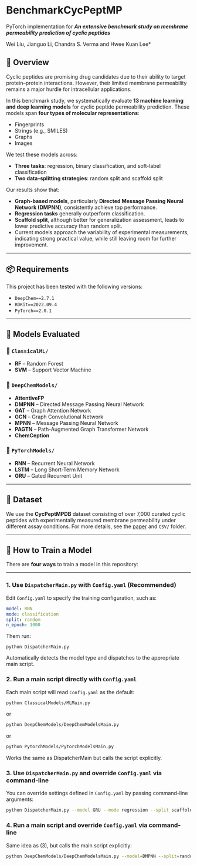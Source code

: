# BenchmarkCycPeptMP
PyTorch implementation for *__An extensive benchmark study on membrane permeability prediction of cyclic peptides__* <br />

Wei Liu, Jianguo Li, Chandra S. Verma and Hwee Kuan Lee*


## 🧬 Overview

Cyclic peptides are promising drug candidates due to their ability to target protein–protein interactions. However, their limited membrane permeability remains a major hurdle for intracellular applications. 

In this benchmark study, we systematically evaluate **13 machine learning and deep learning models** for cyclic peptide permeability prediction. These models span **four types of molecular representations**:  
- Fingerprints  
- Strings (e.g., SMILES)  
- Graphs  
- Images  

We test these models across:
- **Three tasks**: regression, binary classification, and soft-label classification  
- **Two data-splitting strategies**: random split and scaffold split  

Our results show that:
- **Graph-based models**, particularly **Directed Message Passing Neural Network (DMPNN)**, consistently achieve top performance.  
- **Regression tasks** generally outperform classification.  
- **Scaffold split**, although better for generalization assessment, leads to lower predictive accuracy than random split.  
- Current models approach the variability of experimental measurements, indicating strong practical value, while still leaving room for further improvement.

---
## 📦 Requirements

This project has been tested with the following versions:

- `DeepChem==2.7.1`  
- `RDKit==2022.09.4`  
- `PyTorch==2.0.1`

---

## 🧪 Models Evaluated

### 📁 `ClassicalML/`
- **RF** – Random Forest  
- **SVM** – Support Vector Machine

### 📁 `DeepChemModels/`
- **AttentiveFP**   
- **DMPNN** – Directed Message Passing Neural Network  
- **GAT** – Graph Attention Network  
- **GCN** – Graph Convolutional Network  
- **MPNN** – Message Passing Neural Network  
- **PAGTN** – Path-Augmented Graph Transformer Network  
- **ChemCeption**
### 📁 `PyTorchModels/`
- **RNN** – Recurrent Neural Network  
- **LSTM** – Long Short-Term Memory Network  
- **GRU** – Gated Recurrent Unit

---

## 📂 Dataset

We use the **CycPeptMPDB** dataset consisting of over 7,000 curated cyclic peptides with experimentally measured membrane permeability under different assay conditions. For more details, see the [paper](#) and `CSV/` folder.

---

## 🚀 How to Train a Model

There are **four ways** to train a model in this repository:

---

### 1. Use `DispatcherMain.py` with `Config.yaml` (**Recommended**)

Edit `Config.yaml` to specify the training configuration, such as:

```yaml
model: RNN
mode: classification
split: random
n_epoch: 1000
```
Them run:
```
python DispatcherMain.py
```
Automatically detects the model type and dispatches to the appropriate main script.


### 2. Run a main script directly with `Config.yaml`

Each main script will read `Config.yaml` as the default:

```bash
python ClassicalModels/MLMain.py
```
or
```bash
python DeepChemModels/DeepChemModelsMain.py
```
or
```bash
python PytorchModels/PytorchModelsMain.py
```
Works the same as DispatcherMain but calls the script explicitly.

### 3. Use `DispatcherMain.py` and override `Config.yaml` via command-line

You can override settings defined in `Config.yaml` by passing command-line arguments:

```bash
python DispatcherMain.py --model GRU --mode regression --split scaffold --n_epoch 2000
```

### 4. Run a main script and override `Config.yaml` via command-line

Same idea as (3), but calls the main script explicitly:

```bash
python DeepChemModels/DeepChemModelsMain.py --model=DMPNN --split=random --mode=soft --batch_size=128
```
